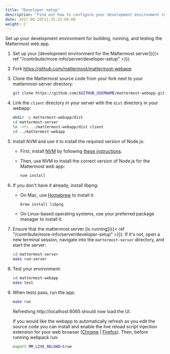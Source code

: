 ```yaml
---
title: "Developer setup"
description: "Find out how to configure your development environment to build, run, and test the Mattermost web app."
date: 2017-08-20T11:35:32-04:00
weight: 2
---
```


Set up your development environment for building, running, and testing the Mattermost web app.

1. Set up your [development environment for the Mattermost server]({{< ref "/contribute/more-info/server/developer-setup" >}}).

2. Fork https://github.com/mattermost/mattermost-webapp

3. Clone the Mattermost source code from your fork next to your mattermost-server directory:

    ```sh
    git clone https://github.com/$GITHUB_USERNAME/mattermost-webapp.git
    ```

4. Link the `client` directory in your server with the `dist` directory in your webapp:

    ```sh
    mkdir -p mattermost-webapp/dist
    cd mattermost-server
    ln -nfs ../mattermost-webapp/dist client
    cd ../mattermost-webapp
    ```

5. Install NVM and use it to install the required version of Node.js:

    - First, install [NVM](https://github.com/nvm-sh/nvm) by following [these instructions](https://github.com/nvm-sh/nvm#installing-and-updating).

    - Then, use NVM to install the correct version of Node.js for the Mattermost web app:
        ```sh
        nvm install
        ```

6. If you don't have it already, install libpng:

    - On Mac, use [Homebrew](https://brew.sh/) to install it:

        ```sh
        brew install libpng
        ```

    - On Linux-based operating systems, use your preferred package manager to install it.

7. Ensure that the mattermost server [is running]({{< ref "/contribute/more-info/server/developer-setup" >}}). If it's not, open a new terminal session, navigate into the `mattermost-server` directory, and start the server:

    ```sh
    cd mattermost-server
    make run-server
    ```

8. Test your environment:

    ```sh
    cd mattermost-webapp
    make test
    ```

9. When tests pass, run the app:

    ```sh
    make run
    ```

    Refreshing http://localhost:8065 should now load the UI.

    If you would like the webapp to automatically refresh as you edit the source code you can install and enable the live reload script injection extension for your web browser ([Chrome](https://chrome.google.com/webstore/detail/remotelivereload/jlppknnillhjgiengoigajegdpieppei/related?hl=en) | [Firefox](https://addons.mozilla.org/en-US/firefox/addon/livereload-web-extension/)). Then, before running webpack run:

    ```sh
    export MM_LIVE_RELOAD=true
    ```
